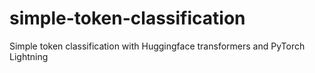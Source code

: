 # simple-token-classification
Simple token classification with Huggingface transformers and PyTorch Lightning
